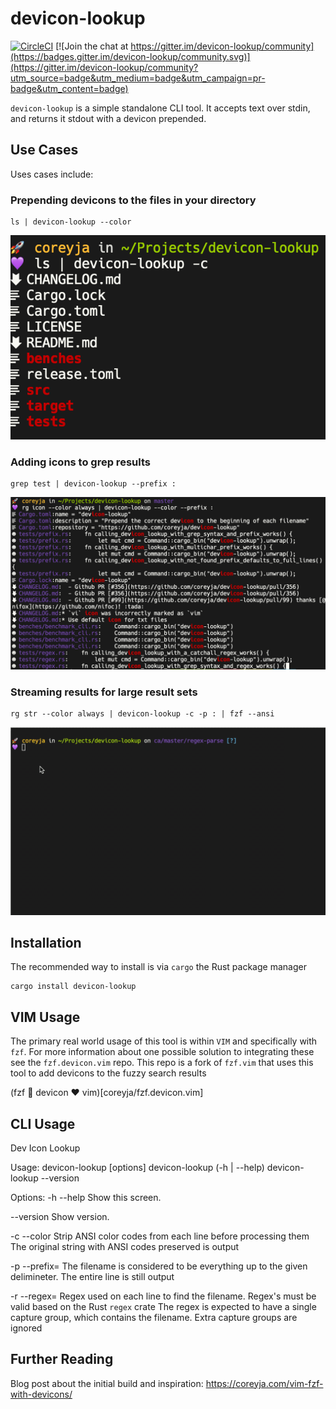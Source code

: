 # devicon-lookup

[![CircleCI](https://circleci.com/gh/coreyja/devicon-lookup.svg?style=svg)](https://circleci.com/gh/coreyja/devicon-lookup) [![Join the chat at https://gitter.im/devicon-lookup/community](https://badges.gitter.im/devicon-lookup/community.svg)](https://gitter.im/devicon-lookup/community?utm_source=badge&utm_medium=badge&utm_campaign=pr-badge&utm_content=badge)

`devicon-lookup` is a simple standalone CLI tool.
It accepts text over stdin, and returns it stdout with a devicon prepended.

## Use Cases

Uses cases include:

### Prepending devicons to the files in your directory

```
ls | devicon-lookup --color
```
![`ls | devicon-lookup --color`](/docs/screenshots/ls.png?raw=true)

### Adding icons to grep results

```
grep test | devicon-lookup --prefix :
```
![`grep test | devicon-lookup --prefix :`](/docs/screenshots/grep.png?raw=true)

### Streaming results for large result sets

```
rg str --color always | devicon-lookup -c -p : | fzf --ansi
```
![`rg str -uuu --color always | devicon-lookup -c -p : | fzf --ansi`](/docs/screenshots/grep+fzf.gif?raw=true)


## Installation

The recommended way to install is via `cargo` the Rust package manager

```
cargo install devicon-lookup
```

## VIM Usage

The primary real world usage of this tool is within `VIM` and specifically with `fzf`.
For more information about one possible solution to integrating these see the `fzf.devicon.vim` repo.
This repo is a fork of `fzf.vim` that uses this tool to add devicons to the fuzzy search results

(fzf 💜 devicon ❤️ vim)[coreyja/fzf.devicon.vim]

## CLI Usage

 Dev Icon Lookup

 Usage:
   devicon-lookup [options]
   devicon-lookup (-h | --help)
   devicon-lookup --version

 Options:
   -h --help                      Show this screen.

   --version                      Show version.

   -c --color
   Strip ANSI color codes from each line before processing them
   The original string with ANSI codes preserved is output

   -p --prefix=<delimiter>
   The filename is considered to be everything up to the given
   delimineter. The entire line is still output

   -r --regex=<regex>
   Regex used on each line to find the filename.
   Regex's must be valid based on the Rust `regex` crate
   The regex is expected to have a single capture group,
   which contains the filename. Extra capture groups are ignored


## Further Reading

Blog post about the initial build and inspiration: https://coreyja.com/vim-fzf-with-devicons/
